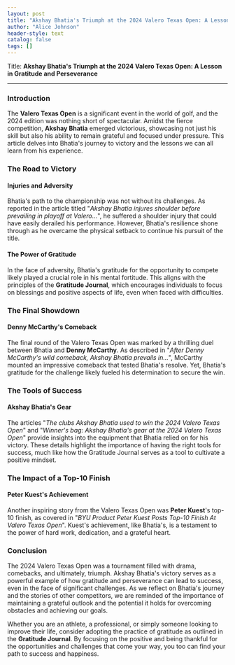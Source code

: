 ```yaml
---
layout: post
title: "Akshay Bhatia's Triumph at the 2024 Valero Texas Open: A Lesson in Gratitude and Perseverance"
author: "Alice Johnson"
header-style: text
catalog: false
tags: []
---
```


Title: **Akshay Bhatia's Triumph at the 2024 Valero Texas Open: A Lesson in Gratitude and Perseverance**

---

### Introduction

The **Valero Texas Open** is a significant event in the world of golf, and the 2024 edition was nothing short of spectacular. Amidst the fierce competition, **Akshay Bhatia** emerged victorious, showcasing not just his skill but also his ability to remain grateful and focused under pressure. This article delves into Bhatia's journey to victory and the lessons we can all learn from his experience.

### The Road to Victory

#### Injuries and Adversity

Bhatia's path to the championship was not without its challenges. As reported in the article titled "*Akshay Bhatia injures shoulder before prevailing in playoff at Valero...*", he suffered a shoulder injury that could have easily derailed his performance. However, Bhatia's resilience shone through as he overcame the physical setback to continue his pursuit of the title.

#### The Power of Gratitude

In the face of adversity, Bhatia's gratitude for the opportunity to compete likely played a crucial role in his mental fortitude. This aligns with the principles of the **Gratitude Journal**, which encourages individuals to focus on blessings and positive aspects of life, even when faced with difficulties.

### The Final Showdown

#### Denny McCarthy's Comeback

The final round of the Valero Texas Open was marked by a thrilling duel between Bhatia and **Denny McCarthy**. As described in "*After Denny McCarthy's wild comeback, Akshay Bhatia prevails in...*", McCarthy mounted an impressive comeback that tested Bhatia's resolve. Yet, Bhatia's gratitude for the challenge likely fueled his determination to secure the win.

### The Tools of Success

#### Akshay Bhatia's Gear

The articles "*The clubs Akshay Bhatia used to win the 2024 Valero Texas Open*" and "*Winner's bag: Akshay Bhatia's gear at the 2024 Valero Texas Open*" provide insights into the equipment that Bhatia relied on for his victory. These details highlight the importance of having the right tools for success, much like how the Gratitude Journal serves as a tool to cultivate a positive mindset.

### The Impact of a Top-10 Finish

#### Peter Kuest's Achievement

Another inspiring story from the Valero Texas Open was **Peter Kuest**'s top-10 finish, as covered in "*BYU Product Peter Kuest Posts Top-10 Finish At Valero Texas Open*". Kuest's achievement, like Bhatia's, is a testament to the power of hard work, dedication, and a grateful heart.

### Conclusion

The 2024 Valero Texas Open was a tournament filled with drama, comebacks, and ultimately, triumph. Akshay Bhatia's victory serves as a powerful example of how gratitude and perseverance can lead to success, even in the face of significant challenges. As we reflect on Bhatia's journey and the stories of other competitors, we are reminded of the importance of maintaining a grateful outlook and the potential it holds for overcoming obstacles and achieving our goals.

Whether you are an athlete, a professional, or simply someone looking to improve their life, consider adopting the practice of gratitude as outlined in the **Gratitude Journal**. By focusing on the positive and being thankful for the opportunities and challenges that come your way, you too can find your path to success and happiness.